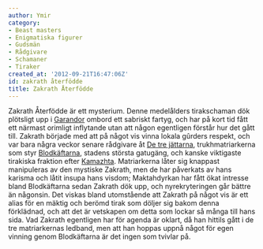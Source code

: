 ```yaml
---
author: Ymir
category:
- Beast masters
- Enigmatiska figurer
- Gudsmän
- Rådgivare
- Schamaner
- Tiraker
created_at: '2012-09-21T16:47:06Z'
id: zakrath återfödde
title: Zakrath Återfödde
---
```

Zakrath Återfödde är ett mysterium. Denne medelålders tirakschaman dök plötsligt upp i [Garandor] ombord ett sabriskt fartyg, och har på kort tid fått ett närmast orimligt inflytande utan att någon egentligen förstår hur det gått till. Zakrath började med att på något vis vinna lokala gûrders respekt, och var bara några veckor senare rådgivare åt [De tre jättarna], trukhmatriarkerna som styr [Blodkäftarna], stadens största gatugäng, och kanske viktigaste tirakiska fraktion efter [Kamazhta]. Matriarkerna låter sig knappast manipuleras av den mystiske Zakrath, men de har påverkats av hans karisma och låtit insupa hans visdom; Maktahdyrkan har fått ökat intresse bland Blodkäftarna sedan Zakrath dök upp, och nyrekryteringen går bättre än någonsin. Det viskas bland utomstående att Zakrath på något vis är ett alias för en mäktig och berömd tirak som döljer sig bakom denna förklädnad, och att det är vetskapen om detta som lockar så många till hans sida. Vad Zakrath egentligen har för agenda är oklart, då han hittils gått i de tre matriarkernas ledband, men att han hoppas uppnå något för egen vinning genom Blodkäftarna är det ingen som tvivlar på.

  [Garandor]: Garandor
  [De tre jättarna]: De_tre_jättarna
  [Blodkäftarna]: Blodkäftarna
  [Kamazhta]: Kamazhta